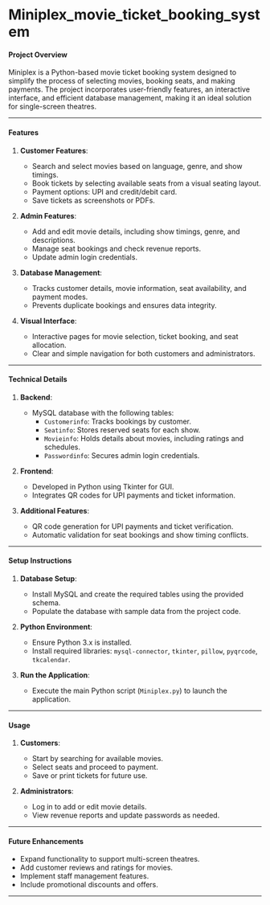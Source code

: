 # Miniplex_movie_ticket_booking_system

#### **Project Overview**
Miniplex is a Python-based movie ticket booking system designed to simplify the process of selecting movies, booking seats, and making payments. The project incorporates user-friendly features, an interactive interface, and efficient database management, making it an ideal solution for single-screen theatres.

---

#### **Features**
1. **Customer Features**:
   - Search and select movies based on language, genre, and show timings.
   - Book tickets by selecting available seats from a visual seating layout.
   - Payment options: UPI and credit/debit card.
   - Save tickets as screenshots or PDFs.

2. **Admin Features**:
   - Add and edit movie details, including show timings, genre, and descriptions.
   - Manage seat bookings and check revenue reports.
   - Update admin login credentials.

3. **Database Management**:
   - Tracks customer details, movie information, seat availability, and payment modes.
   - Prevents duplicate bookings and ensures data integrity.

4. **Visual Interface**:
   - Interactive pages for movie selection, ticket booking, and seat allocation.
   - Clear and simple navigation for both customers and administrators.

---

#### **Technical Details**
1. **Backend**: 
   - MySQL database with the following tables:
     - `Customerinfo`: Tracks bookings by customer.
     - `Seatinfo`: Stores reserved seats for each show.
     - `Movieinfo`: Holds details about movies, including ratings and schedules.
     - `Passwordinfo`: Secures admin login credentials.

2. **Frontend**:
   - Developed in Python using Tkinter for GUI.
   - Integrates QR codes for UPI payments and ticket information.

3. **Additional Features**:
   - QR code generation for UPI payments and ticket verification.
   - Automatic validation for seat bookings and show timing conflicts.

---

#### **Setup Instructions**
1. **Database Setup**:
   - Install MySQL and create the required tables using the provided schema.
   - Populate the database with sample data from the project code.

2. **Python Environment**:
   - Ensure Python 3.x is installed.
   - Install required libraries: `mysql-connector`, `tkinter`, `pillow`, `pyqrcode`, `tkcalendar`.

3. **Run the Application**:
   - Execute the main Python script (`Miniplex.py`) to launch the application.

---

#### **Usage**
1. **Customers**:
   - Start by searching for available movies.
   - Select seats and proceed to payment.
   - Save or print tickets for future use.

2. **Administrators**:
   - Log in to add or edit movie details.
   - View revenue reports and update passwords as needed.

---

#### **Future Enhancements**
- Expand functionality to support multi-screen theatres.
- Add customer reviews and ratings for movies.
- Implement staff management features.
- Include promotional discounts and offers.

---
